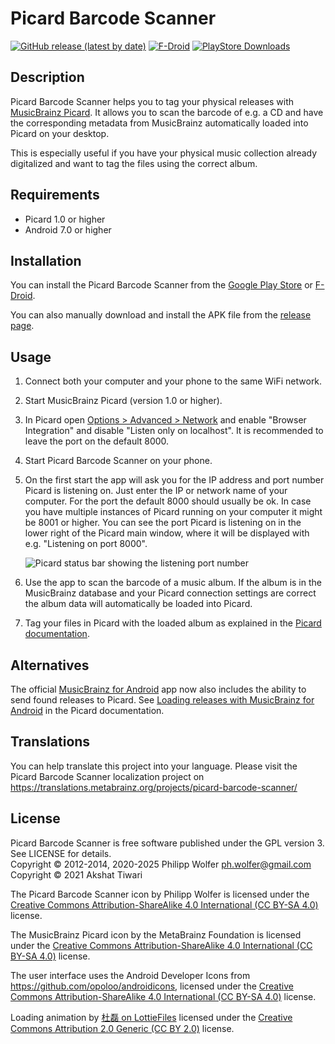 Picard Barcode Scanner
======================
[![GitHub release (latest by date)](https://img.shields.io/github/v/release/phw/PicardBarcodeScanner)](https://github.com/phw/PicardBarcodeScanner/releases)
[![F-Droid](https://img.shields.io/f-droid/v/org.musicbrainz.picard.barcodescanner)](https://f-droid.org/de/packages/org.musicbrainz.picard.barcodescanner/)
[![PlayStore Downloads](https://PlayBadges.pavi2410.me/badge/downloads?id=org.musicbrainz.picard.barcodescanner)](https://play.google.com/store/apps/details?id=org.musicbrainz.picard.barcodescanner)


Description
-----------
Picard Barcode Scanner helps you to tag your physical releases with
[MusicBrainz Picard](http://picard.musicbrainz.org/). It allows you to scan the barcode of e.g. a
CD and have the corresponding metadata from MusicBrainz automatically loaded into Picard on your desktop.

This is especially useful if you have your physical music collection already digitalized and want
to tag the files using the correct album.


Requirements
------------
 * Picard 1.0 or higher
 * Android 7.0 or higher


Installation
------------
You can install the Picard Barcode Scanner from the
[Google Play Store](https://play.google.com/store/apps/details?id=org.musicbrainz.picard.barcodescanner)
or [F-Droid](https://f-droid.org/de/packages/org.musicbrainz.picard.barcodescanner/).

You can also manually download and install the APK file from the
[release page](https://github.com/phw/PicardBarcodeScanner/releases).


Usage
-----
 1. Connect both your computer and your phone to the same WiFi network.
 2. Start MusicBrainz Picard (version 1.0 or higher).
 3. In Picard open [Options > Advanced > Network](https://picard-docs.musicbrainz.org/en/config/options_network.html)
    and enable "Browser Integration" and disable "Listen only on localhost". It is recommended to
    leave the port on the default 8000.
 4. Start Picard Barcode Scanner on your phone.
 5. On the first start the app will ask you for the IP address and port number Picard is listening
    on. Just enter the IP or network name of your computer. For the port the default 8000 should
    usually be ok. In case you have multiple instances of Picard running on your computer it might
    be 8001 or higher. You can see the port Picard is listening on in the lower right of the Picard
    main window, where it will be displayed with e.g. "Listening on port 8000".
    
    ![Picard status bar showing the listening port number](https://picard-docs.musicbrainz.org/en/_images/picard-status-bar.png)
    
 6. Use the app to scan the barcode of a music album. If the album is in the MusicBrainz database
    and your Picard connection settings are correct the album data will automatically be loaded
    into Picard.
 7. Tag your files in Picard with the loaded album as explained in the
    [Picard documentation](https://picard-docs.musicbrainz.org/en/usage/match.html).


Alternatives
------------
The official [MusicBrainz for Android](https://github.com/metabrainz/musicbrainz-android) app now also includes
the ability to send found releases to Picard.
See [Loading releases with MusicBrainz for Android](https://picard-docs.musicbrainz.org/en/tutorials/android_app.html)
in the Picard documentation.


Translations
------------
You can help translate this project into your language. Please visit the Picard Barcode Scanner
localization project on https://translations.metabrainz.org/projects/picard-barcode-scanner/


License
-------
Picard Barcode Scanner is free software published under the GPL version 3. See LICENSE for details.<br>
Copyright © 2012-2014, 2020-2025 Philipp Wolfer <ph.wolfer@gmail.com><br>
Copyright © 2021 Akshat Tiwari

The Picard Barcode Scanner icon by Philipp Wolfer is licensed under the
[Creative Commons Attribution-ShareAlike 4.0 International (CC BY-SA 4.0)](https://creativecommons.org/licenses/by-sa/4.0/)
license.

The MusicBrainz Picard icon by the MetaBrainz Foundation is licensed under the
[Creative Commons Attribution-ShareAlike 4.0 International (CC BY-SA 4.0)](https://creativecommons.org/licenses/by-sa/4.0/)
license.

The user interface uses the Android Developer Icons from https://github.com/opoloo/androidicons,
licensed under the [Creative Commons Attribution-ShareAlike 4.0 International (CC BY-SA 4.0)](https://creativecommons.org/licenses/by-sa/4.0/)
license.

Loading animation by [杜磊 on LottieFiles](https://lottiefiles.com/7290-music-play)
licensed under the [Creative Commons Attribution 2.0 Generic (CC BY 2.0)](https://creativecommons.org/licenses/by/2.0/) license.
